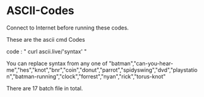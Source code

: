 # ASCII-Codes

Connect to Internet before running these codes.

These are the ascii cmd Codes

code :  " curl ascii.live/'syntax' "

You can replace syntax from any one of "batman","can-you-hear-me","hes","knot","bnr","coin","donut","parrot","spidyswing","dvd","playstation","batman-running","clock","forrest","nyan","rick","torus-knot"

There are 17 batch file in total.
